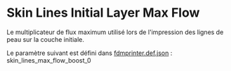 # Skin Lines Initial Layer Max Flow

Le multiplicateur de flux maximum utilisé lors de l'impression des lignes de peau sur la couche initiale.

Le paramètre suivant est défini dans [fdmprinter.def.json](https://github.com/smartavionics/Cura/blob/mb-master/resources/definitions/fdmprinter.def.json) : skin_lines_max_flow_boost_0